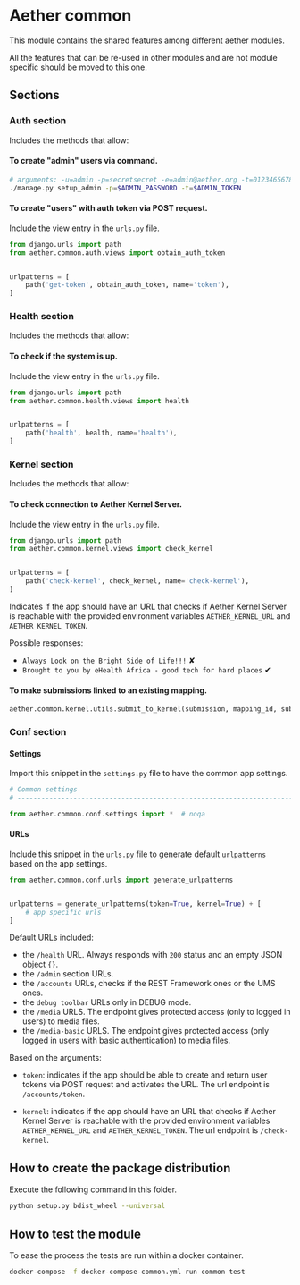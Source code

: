 # Aether common

This module contains the shared features among different aether modules.

All the features that can be re-used in other modules and are not module specific
should be moved to this one.

## Sections

### Auth section

Includes the methods that allow:

#### To create "admin" users via command.

```bash
# arguments: -u=admin -p=secretsecret -e=admin@aether.org -t=01234656789abcdefghij
./manage.py setup_admin -p=$ADMIN_PASSWORD -t=$ADMIN_TOKEN
```


#### To create "users" with auth token via POST request.

Include the view entry in the `urls.py` file.

```python
from django.urls import path
from aether.common.auth.views import obtain_auth_token


urlpatterns = [
    path('get-token', obtain_auth_token, name='token'),
]
```

### Health section

Includes the methods that allow:

#### To check if the system is up.

Include the view entry in the `urls.py` file.

```python
from django.urls import path
from aether.common.health.views import health


urlpatterns = [
    path('health', health, name='health'),
]
```

### Kernel section

Includes the methods that allow:

#### To check connection to Aether Kernel Server.

Include the view entry in the `urls.py` file.

```python
from django.urls import path
from aether.common.kernel.views import check_kernel


urlpatterns = [
    path('check-kernel', check_kernel, name='check-kernel'),
]
```

Indicates if the app should have an URL that checks if
Aether Kernel Server is reachable with the provided environment
variables `AETHER_KERNEL_URL` and `AETHER_KERNEL_TOKEN`.

Possible responses:

- `Always Look on the Bright Side of Life!!!` ✘
- `Brought to you by eHealth Africa - good tech for hard places` ✔

#### To make submissions linked to an existing mapping.

```python
aether.common.kernel.utils.submit_to_kernel(submission, mapping_id, submission_id=None)
```

### Conf section

#### Settings

Import this snippet in the `settings.py` file to have the common app settings.

```python
# Common settings
# ------------------------------------------------------------------------------

from aether.common.conf.settings import *  # noqa
```

#### URLs

Include this snippet in the `urls.py` file to generate default `urlpatterns`
based on the app settings.

```python
from aether.common.conf.urls import generate_urlpatterns


urlpatterns = generate_urlpatterns(token=True, kernel=True) + [
    # app specific urls
]
```

Default URLs included:

  - the `/health` URL. Always responds with `200` status and an empty JSON object `{}`.
  - the `/admin` section URLs.
  - the `/accounts` URLs, checks if the REST Framework ones or the UMS ones.
  - the `debug toolbar` URLs only in DEBUG mode.
  - the `/media` URLS. The endpoint gives protected access (only to logged in users) to media files.
  - the `/media-basic` URLS. The endpoint gives protected access
    (only logged in users with basic authentication) to media files.

Based on the arguments:

  - `token`: indicates if the app should be able to create and return
             user tokens via POST request and activates the URL.
             The url endpoint is `/accounts/token`.

  - `kernel`: indicates if the app should have an URL that checks if
              Aether Kernel Server is reachable with the provided environment
              variables `AETHER_KERNEL_URL` and `AETHER_KERNEL_TOKEN`.
              The url endpoint is `/check-kernel`.


## How to create the package distribution

Execute the following command in this folder.

```bash
python setup.py bdist_wheel --universal
```


## How to test the module

To ease the process the tests are run within a docker container.

```bash
docker-compose -f docker-compose-common.yml run common test
```
